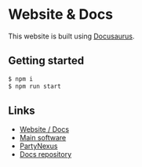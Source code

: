 # Website & Docs

This website is built using [Docusaurus](https://docusaurus.io/).

## Getting started

```sh
$ npm i
$ npm run start
```

## Links
- [Website / Docs](https://partyhall.github.io/)
- [Main software](https://github.com/partyhall/partyhall)
- [PartyNexus](https://github.com/partyhall/partynexus)
- [Docs repository](https://github.com/partyhall/docs)